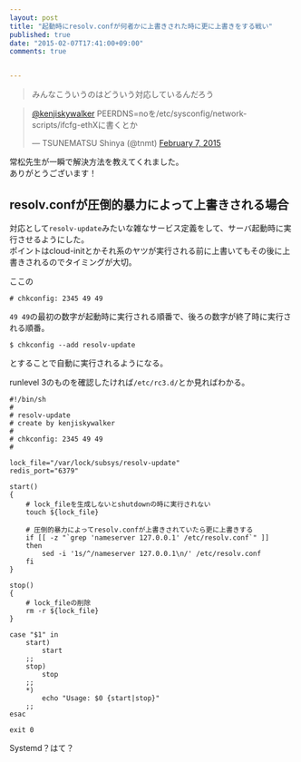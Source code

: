 ```yaml
---
layout: post
title: "起動時にresolv.confが何者かに上書きされた時に更に上書きをする戦い"
published: true
date: "2015-02-07T17:41:00+09:00"
comments: true


---
```


> みんなこういうのはどういう対応しているんだろう

<blockquote class="twitter-tweet" data-conversation="none" lang="en"><p><a href="https://twitter.com/kenjiskywalker">@kenjiskywalker</a> PEERDNS=noを/etc/sysconfig/network-scripts/ifcfg-ethXに書くとか</p>&mdash; TSUNEMATSU Shinya (@tnmt) <a href="https://twitter.com/tnmt/status/564019209189851136">February 7, 2015</a></blockquote>
<script async src="//platform.twitter.com/widgets.js" charset="utf-8"></script>

常松先生が一瞬で解決方法を教えてくれました。  
ありがとうございます！  
  
## resolv.confが圧倒的暴力によって上書きされる場合

対応として`resolv-update`みたいな雑なサービス定義をして、サーバ起動時に実行させるようにした。  
ポイントはcloud-initとかそれ系のヤツが実行される前に上書いてもその後に上書きされるのでタイミングが大切。  

ここの  

```
# chkconfig: 2345 49 49
```

`49 49`の最初の数字が起動時に実行される順番で、後ろの数字が終了時に実行される順番。

```
$ chkconfig --add resolv-update
```

とすることで自動に実行されるようになる。  

runlevel 3のものを確認したければ`/etc/rc3.d/`とか見ればわかる。  


```
#!/bin/sh
#
# resolv-update
# create by kenjiskywalker
#
# chkconfig: 2345 49 49
# 

lock_file="/var/lock/subsys/resolv-update"
redis_port="6379"

start()
{
    # lock_fileを生成しないとshutdownの時に実行されない
    touch ${lock_file}

    # 圧倒的暴力によってresolv.confが上書きされていたら更に上書きする
    if [[ -z "`grep 'nameserver 127.0.0.1' /etc/resolv.conf`" ]]
    then
        sed -i '1s/^/nameserver 127.0.0.1\n/' /etc/resolv.conf
    fi
}

stop()
{
    # lock_fileの削除
    rm -r ${lock_file}
}

case "$1" in
    start)
        start
    ;;
    stop)
        stop
    ;;
    *)
        echo "Usage: $0 {start|stop}"
    ;;
esac

exit 0
```

Systemd？はて？

